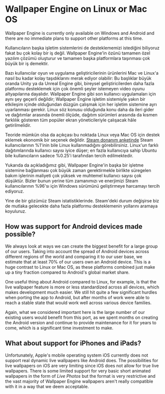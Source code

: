 # Wallpaper Engine on Linux or Mac OS

Wallpaper Engine is currently only available on Windows and Android and there are no immediate plans to support other platforms at this time.

Kullanıcıların başka işletim sistemlerini de desteklememizi istediğini biliyoruz fakat bu çok kolay bir iş değil. Wallpaper Engine'in özünü tamamen özel yazılım çözümü oluşturur ve tamamen başka platformlara taşınması çok büyük bir iş demektir.

Bazı kullanıcılar oyun ve uygulama geliştiricilerinin ürünlerini Mac ve Linux'a nasıl bu kadar kolay taşıdıklarını merak ediyor olabilir: Bu başlıklar büyük oranda Unity ya da Unreal Engine gibi, bireysel geliştiricilerden daha fazla platformu desteklemek için çok önemli şeyler istemeyen video oyunu altyapılarına dayalıdır. Wallpaper Engine gibi son kullanıcı uygulamaları için aynı şey geçerli değildir; Wallpaper Engine işletim sistemiyle yakın bir etkileşim içinde olduğundan düzgün çalışmak için her işletim sistemine ayrı uyarlanması gerekir. Linux söz konusu olduğunda konu daha da ileri gider ve dağıtımlar arasında önemli ölçüde, dağıtım sürümleri arasında da kısmen farklılık gösteren tüm popüler ekran yöneticileriyle çalışacak hâle getirilmelidir.

Teoride mümkün olsa da açıkçası bu noktada Linux veya Mac OS için destek eklemek ekonomik bir seçenek değildir. [Steam donanım anketinde](https://store.steampowered.com/hwsurvey) Steam kullanıcılarının %1'inin bile Linux kullanmadığını görebilirsiniz. Linux'un farklı dağıtımlarında kullanıcı sayısı iyice düşer; en fazla kullanıcıya sahip Ubuntu bile kullanıcıların sadece %0.25'i tarafından tercih edilmektedir.

Yukarıda da açıkladığımız gibi, Wallpaper Engine'in başka bir işletme sistemine bağlanması çok büyük zaman gerektirmekle birlikte süregelen bakım işlerinin maliyeti çok yüksek ve muhtemel kullanıcı sayısı çok düşüktür. Bizler bunun yerine tüm zamanımızı ve enerjimizi Steam kullanıcılarının %96'sı için Windows sürümünü geliştirmeye harcamayı tercih ediyoruz.

Yine de bir gözümüz Steam istatistiklerinde. Steam'deki durum değişirse biz de mutlaka gelecekte daha fazla platformu desteklemenin yollarını aramaya koyuluruz.

## How was support for Android devices made possible?

We always look at ways we can create the biggest benefit for a large group of our users. Taking into account the spread of Android devices across different regions of the world and comparing it to our user base, we estimate that at least 70% of our users own an Android device. This is a huge contrast to Linux or Mac OS, as these platforms combined just make up a tiny fraction compared to Android's global market share.

One useful thing about Android compared to Linux, for example, is that the live wallpaper feature is more or less standardized across all devices, which makes development much easier. We still hit quite a few significant hurdles when porting the app to Android, but after months of work were able to reach a stable state that would work well across various device families.

Again, what we considered important here is the large number of our existing users would benefit from this port, as we spent months on creating the Android version and continue to provide maintenance for it for years to come, which is a significant time investment to make.

## What about support for iPhones and iPads?

Unfortunately, Apple's mobile operating system iOS currently does not support real dynamic live wallpapers like Android does. The possibilities for live wallpapers on iOS are very limiting since iOS does not allow for true live wallpapers. There is some limited support for very basic short animated wallpapers in the form of *Live Photos* but the format is very restrictive and the vast majority of Wallpaper Engine wallpapers aren't really compatible with it in a way that we deem acceptable.
